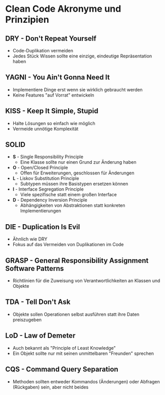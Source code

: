 # Clean Code Akronyme und Prinzipien

## DRY - Don't Repeat Yourself
- Code-Duplikation vermeiden
- Jedes Stück Wissen sollte eine einzige, eindeutige Repräsentation haben

## YAGNI - You Ain't Gonna Need It  
- Implementiere Dinge erst wenn sie wirklich gebraucht werden
- Keine Features "auf Vorrat" entwickeln

## KISS - Keep It Simple, Stupid
- Halte Lösungen so einfach wie möglich
- Vermeide unnötige Komplexität

## SOLID
- **S** - Single Responsibility Principle
  - Eine Klasse sollte nur einen Grund zur Änderung haben
- **O** - Open/Closed Principle
  - Offen für Erweiterungen, geschlossen für Änderungen
- **L** - Liskov Substitution Principle
  - Subtypen müssen ihre Basistypen ersetzen können
- **I** - Interface Segregation Principle
  - Viele spezifische statt einem großen Interface
- **D** - Dependency Inversion Principle
  - Abhängigkeiten von Abstraktionen statt konkreten Implementierungen

## DIE - Duplication Is Evil
- Ähnlich wie DRY
- Fokus auf das Vermeiden von Duplikationen im Code

## GRASP - General Responsibility Assignment Software Patterns
- Richtlinien für die Zuweisung von Verantwortlichkeiten an Klassen und Objekte

## TDA - Tell Don't Ask
- Objekte sollen Operationen selbst ausführen statt ihre Daten preiszugeben

## LoD - Law of Demeter
- Auch bekannt als "Principle of Least Knowledge"
- Ein Objekt sollte nur mit seinen unmittelbaren "Freunden" sprechen

## CQS - Command Query Separation
- Methoden sollten entweder Kommandos (Änderungen) oder Abfragen (Rückgaben) sein, aber nicht beides